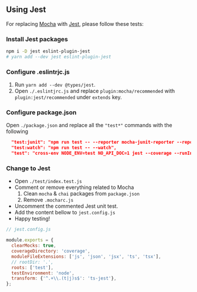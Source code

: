 ## Using Jest

For replacing [Mocha](https://mochajs.org/) with [Jest](https://jestjs.io/), please follow these tests:

### Install Jest packages

```bash
npm i -D jest eslint-plugin-jest
# yarn add --dev jest eslint-plugin-jest
```

### Configure .eslintrjc.js

1. Run `yarn add --dev @types/jest`.
2. Open `./.eslintjrc.js` and replace `plugin:mocha/recommended` with `plugin:jest/recommended` under `extends` key.

### Configure package.json

Open `./package.json` and replace all the `"test*"` commands with the following

```json
  "test:junit": "npm run test -- --reporter mocha-junit-reporter --reporter-options mochaFile=.junit.xml",
  "test:watch": "npm run test -- --watch",
  "test": "cross-env NODE_ENV=test NO_API_DOC=1 jest --coverage --runInBand --verbose"
```

### Change to Jest

* Open `./test/index.test.js`
* Comment or remove everything related to Mocha
  1. Clean `mocha` & `chai` packages from `package.json`
  2. Remove `.mocharc.js`
* Uncomment the commented Jest unit test.
* Add the content bellow to `jest.config.js`
* Happy testing!

```javascript
// jest.config.js

module.exports = {
  clearMocks: true,
  coverageDirectory: 'coverage',
  moduleFileExtensions: ['js', 'json', 'jsx', 'ts', 'tsx'],
  // rootDir: '.',
  roots: ['test'],
  testEnvironment: 'node',
  transform: {'^.+\\.(t|j)s$': 'ts-jest'},
};
```

